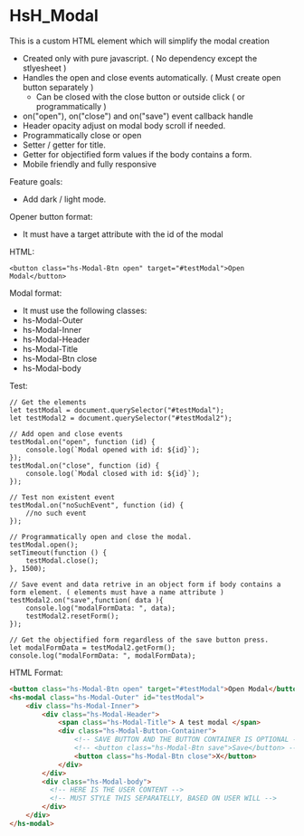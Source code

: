 # HsH_Modal
This is a custom HTML element which will simplify the modal creation

- Created only with pure javascript. ( No dependency except the stlyesheet )
- Handles the open and close events automatically. ( Must create open button separately )
  - Can be closed with the close button or outside click ( or programmatically )
- on("open"), on("close") and on("save") event callback handle
- Header opacity adjust on modal body scroll if needed.
- Programmatically close or open
- Setter / getter for title.
- Getter for objectified form values if the body contains a form.
- Mobile friendly and fully responsive

Feature goals:
- Add dark / light mode.

Opener button format:
- It must have a target attribute with the id of the modal

HTML: 
```
<button class="hs-Modal-Btn open" target="#testModal">Open Modal</button>
```

Modal format:
 - It must use the following classes:
  - hs-Modal-Outer
  - hs-Modal-Inner
  - hs-Modal-Header
  - hs-Modal-Title
  - hs-Modal-Btn close
  - hs-Modal-body
  
  
  Test:

```JS
// Get the elements
let testModal = document.querySelector("#testModal");
let testModal2 = document.querySelector("#testModal2");

// Add open and close events
testModal.on("open", function (id) {
    console.log(`Modal opened with id: ${id}`);
});
testModal.on("close", function (id) {
    console.log(`Modal closed with id: ${id}`);
});

// Test non existent event
testModal.on("noSuchEvent", function (id) {
    //no such event
});

// Programmatically open and close the modal.
testModal.open();
setTimeout(function () {
    testModal.close();
}, 1500);

// Save event and data retrive in an object form if body contains a form element. ( elements must have a name attribute )
testModal2.on("save",function( data ){
    console.log("modalFormData: ", data);
    testModal2.resetForm();
});

// Get the objectified form regardless of the save button press.
let modalFormData = testModal2.getForm();
console.log("modalFormData: ", modalFormData);
```


HTML Format:

```HTML
<button class="hs-Modal-Btn open" target="#testModal">Open Modal</button>
<hs-modal class="hs-Modal-Outer" id="testModal">
    <div class="hs-Modal-Inner">
        <div class="hs-Modal-Header">
            <span class="hs-Modal-Title"> A test modal </span>
            <div class="hs-Modal-Button-Container">
                <!-- SAVE BUTTON AND THE BUTTON CONTAINER IS OPTIONAL -->
                <!-- <button class="hs-Modal-Btn save">Save</button> -->
                <button class="hs-Modal-Btn close">X</button>
            </div>
        </div>
        <div class="hs-Modal-body">
          <!-- HERE IS THE USER CONTENT -->
          <!-- MUST STYLE THIS SEPARATELLY, BASED ON USER WILL -->
        </div>
    </div>
</hs-modal>
```
